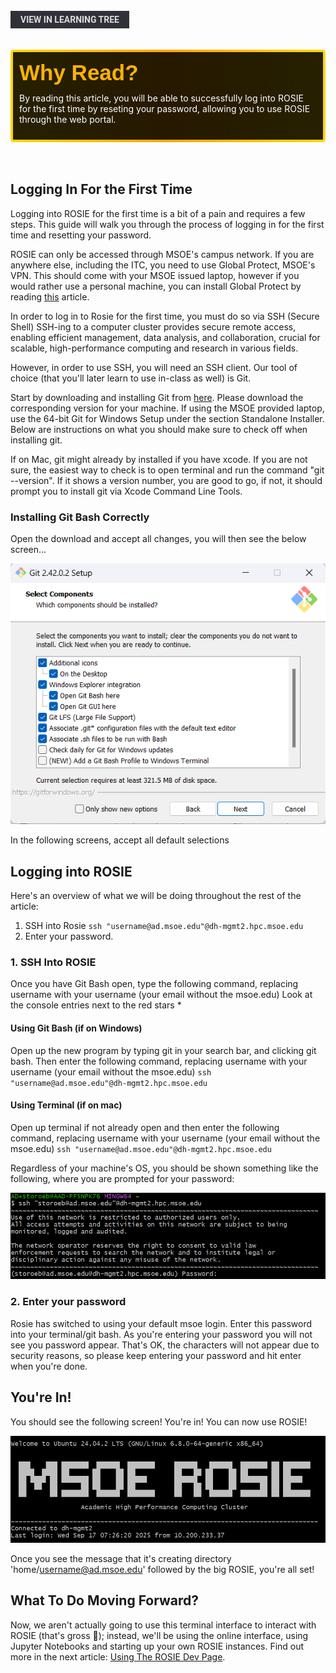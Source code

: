 <br>
<a href='/learning-tree?node=6' style='
    background-color: #31313a;
    color: gainsboro;
    padding: 6px 16px;
    border: none
    border-radius: 4px;
    text-transform: uppercase;
    font-family: "Roboto", sans-serif;
    font-size: 1em;
    font-weight: bold;
    cursor: pointer;
    text-decoration: none;
    display: inline-block;'
>
  View in Learning Tree
</a>

<br>
<br>
<br>

<div style='
  position: relative;
  padding: 10px; 
  border-radius: 5px;
  background-color: rgba(0, 0, 0, 0.85); 
  border: 4px solid transparent;
  background-image: linear-gradient(90deg, rgba(0, 0, 0, 0.85), rgba(0, 0, 0, 0.85)), linear-gradient(90deg, gold, orange, gold);
  background-origin: border-box;
  background-clip: padding-box, border-box;
'>

<svg width='200' height='50' style='display: block; margin-bottom: 5px;'>
  <text x='0' y='35' font-size='35' font-family='Arial' font-weight='bold' fill='gold'>
    Why Read?
    <animate attributeName='fill' values='gold; orange; gold' dur='3s' repeatCount='indefinite' />
  </text>
</svg>

<p style='color: white; margin-top: 2px;'>By reading this article, you will be able to successfully log into ROSIE for the first time by reseting your password, allowing you to use ROSIE through the web portal.</p>

</div>

<br/>

<br/>

## Logging In For the First Time

Logging into ROSIE for the first time is a bit of a pain and requires a few steps. This guide will walk you through the process of logging in for the first time and resetting your password.

ROSIE can only be accessed through MSOE's campus network. If you are anywhere else, including the ITC, you need to use Global Protect, MSOE's VPN. This should come with your MSOE issued laptop, however if you would rather use a personal machine, you can install Global Protect by reading [this](https://msoe-maic.com/library/?nav=Articles&article=global-protect) article.


In order to log in to Rosie for the first time, you must do so via SSH (Secure Shell)
SSH-ing to a computer cluster provides secure remote access, enabling efficient management, data analysis, and collaboration, crucial for scalable, high-performance computing and research in various fields.

However, in order to use SSH, you will need an SSH client. Our tool of choice (that you'll later learn to use in-class as well) is Git.

Start by downloading and installing Git from [here](https://git-scm.com/downloads). Please download the corresponding version for your machine. If using the MSOE provided laptop, use the 64-bit Git for Windows Setup under the section Standalone Installer. Below are instructions on what you should make sure to check off when installing git. 

If on Mac, git might already by installed if you have xcode. If you are not sure, the easiest way to check is to open terminal and run the command "git --version". If it shows a version number, you are good to go, if not, it should prompt you to install git via Xcode Command Line Tools. 


### Installing Git Bash Correctly 
Open the download and accept all changes, you will then see the below screen...

![alt text](/images/article_content/git_bash_setup.png)


In the following screens, accept all default selections


## Logging into ROSIE

Here's an overview of what we will be doing throughout the rest of the article:

1. SSH into Rosie `ssh "username@ad.msoe.edu"@dh-mgmt2.hpc.msoe.edu`
2. Enter your password.  

### 1. SSH Into ROSIE
Once you have Git Bash open, type the following command, replacing username with your username (your email without the msoe.edu)
Look at the console entries next to the red stars *

#### Using Git Bash (if on Windows)
Open up the new program by typing git in your search bar, and clicking git bash. Then enter the following command, replacing username with your username (your email without the msoe.edu)
`ssh "username@ad.msoe.edu"@dh-mgmt2.hpc.msoe.edu`

#### Using Terminal (if on mac)
Open up terminal if not already open and then enter the following command, replacing username with your username (your email without the msoe.edu)
`ssh "username@ad.msoe.edu"@dh-mgmt2.hpc.msoe.edu`


Regardless of your machine's OS, you should be shown something like the following, where you are prompted for your password: 

![alt text](/images/article_content/ssh_1.png)


### 2. Enter your password
Rosie has switched to using your default msoe login. Enter this password into your terminal/git bash. As you're entering your password you will not see you password appear. That's OK, the characters will not appear due to security reasons, so please keep entering your password and hit enter when you're done.

## You're In!
You should see the following screen! You're in! You can now use ROSIE!

![alt text](/images/article_content/rosie_success.png)


Once you see the message that it's creating directory 'home/username@ad.msoe.edu' followed by the big ROSIE, you're all set!


## What To Do Moving Forward?
Now, we aren't actually going to use this terminal interface to interact with ROSIE (that's gross 🤧); instead, we'll be using the online interface, using Jupyter Notebooks and starting up your own ROSIE instances. Find out more in the next article: [Using The ROSIE Dev Page](https://msoe-maic.com/library/?nav=Articles&article=3-rosie-web).



